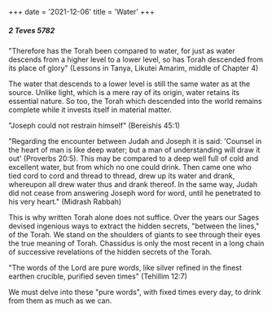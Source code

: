 +++
date = '2021-12-06'
title = 'Water'
+++

##### 2 Teves 5782

"Therefore has the Torah been compared to water, for just as water descends from a higher level to a lower level, so has Torah descended from its place of glory" (Lessons in Tanya, Likutei Amarim, middle of Chapter 4)

The water that descends to a lower level is still the same water as at the source. Unlike light, which is a mere ray of its origin, water retains its essential nature. So too, the Torah which descended into the world remains complete while it invests itself in material matter.

"Joseph could not restrain himself" (Bereishis 45:1)

"Regarding the encounter between Judah and Joseph it is said: 'Counsel in the heart of man is like deep water; but a man of understanding will draw it out' (Proverbs 20:5). This may be compared to a deep well full of cold and excellent water, but from which no one could drink. Then came one who tied cord to cord and thread to thread, drew up its water and drank, whereupon all drew water thus and drank thereof. In the same way, Judah did not cease from answering Joseph word for word, until he penetrated to his very heart." (Midrash Rabbah)

This is why written Torah alone does not suffice. Over the years our Sages devised ingenious ways to extract the hidden secrets, "between the lines," of the Torah. We stand on the shoulders of giants to see through their eyes the true meaning of Torah. Chassidus is only the most recent in a long chain of successive revelations of the hidden secrets of the Torah.

"The words of the Lord are pure words, like silver refined in the finest earthen crucible, purified seven times" (Tehillim 12:7)

We must delve into these "pure words", with fixed times every day, to drink from them as much as we can.
